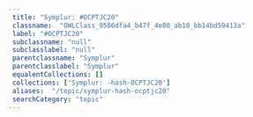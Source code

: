```yaml
--- 
 title: "Symplur: #OCPTJC20" 
 classname:  "OWLClass_9586dfa4_b47f_4e80_ab10_bb14bd59413a" 
 label: "#OCPTJC20" 
 subclassname: "null" 
 subclasslabel: "null" 
 parentclassname: "Symplur" 
 parentclasslabel: "Symplur" 
 equalentCollections: [] 
 collections: ['Symplur: -hash-OCPTJC20']
 aliases:  "/topic/symplur-hash-ocptjc20"  
 searchCategory: "topic" 
---
```


